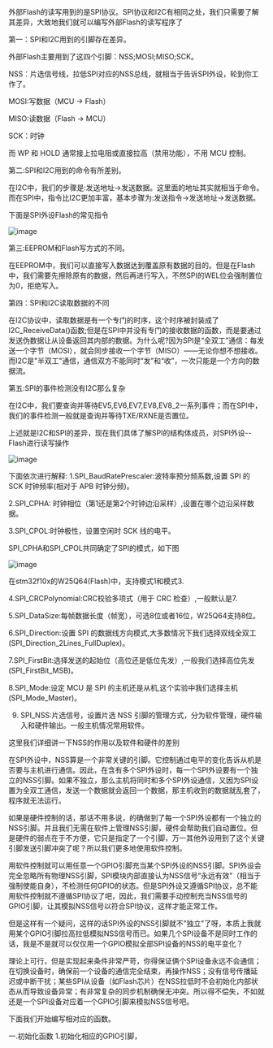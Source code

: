 外部Flash的读写用到的是SPI协议。SPI协议和I2C有相同之处，我们只需要了解其差异，大致地我们就可以编写外部Flash的读写程序了

第一：SPI和I2C用到的引脚存在差异。

外部Flash主要用到了这四个引脚：NSS;MOSI;MISO;SCK。

NSS：片选信号线，拉低SPI对应的NSS总线，就相当于告诉SPI外设，轮到你工作了。

MOSI:写数据（MCU → Flash）

MISO:读数据（Flash → MCU）

SCK：时钟

而 WP 和 HOLD 通常接上拉电阻或直接拉高（禁用功能），不用 MCU 控制。

第二:SPI和I2C用到的命令有所差别。

在I2C中，我们的步骤是:发送地址->发送数据。这里面的地址其实就相当于命令。而在SPI中，指令比I2C更加丰富，基本步骤为:发送指令->发送地址->发送数据。

下面是SPI外设Flash的常见指令

![image](https://github.com/user-attachments/assets/df40320d-54b1-4869-b932-d129e0a108eb)

第三:EEPROM和Flash写方式的不同。

在EEPROM中，我们可以直接写入数据达到覆盖原有数据的目的。但是在Flash中，我们需要先擦除原有的数据，然后再进行写入，不然SPI的WEL位会强制置位为0，拒绝写入。

第四：SPI和I2C读取数据的不同

在I2C协议中，读取数据是有一个专门的时序，这个时序被封装成了I2C_ReceiveData()函数;但是在SPI中并没有专门的接收数据的函数，而是要通过发送伪数据让从设备返回其内部的数据。为什么呢?因为SPI是“全双工”通信：每发送一个字节（MOSI），就会同步接收一个字节（MISO）——无论你想不想接收。而I2C是"半双工"通信，通信双方不能同时“发”和“收”，一次只能是一个方向的数据流。

第五:SPI的事件检测没有I2C那么复杂

在I2C中，我们要查询并等待EV5,EV6,EV7,EV8,EV8_2一系列事件；而在SPI中，我们的事件检测一般就是查询并等待TXE/RXNE是否置位。

上述就是I2C和SPI的差异，现在我们具体了解SPI的结构体成员，对SPI外设--Flash进行读写操作

![image](https://github.com/user-attachments/assets/e6f328d1-99f9-4ab3-a435-53ee9c130537)

下面依次进行解释:
1.SPI_BaudRatePrescaler:波特率预分频系数,设置 SPI 的 SCK 时钟频率(相对于 APB 时钟分频)。

2.SPI_CPHA: 时钟相位（第1还是第2个时钟边沿采样）,设置在哪个边沿采样数据。

3.SPI_CPOL:时钟极性，设置空闲时 SCK 线的电平。

SPI_CPHA和SPI_CPOL共同确定了SPI的模式，如下图

![image](https://github.com/user-attachments/assets/fa781d18-988b-4030-bd37-8dc3138b5b56)

在stm32f10x的W25Q64(Flash)中，支持模式1和模式3.

4.SPI_CRCPolynomial:CRC校验多项式（用于 CRC 检查）,一般默认是7.

5.SPI_DataSize:每帧数据长度（帧宽），可选8位或者16位，W25Q64支持8位。

6.SPI_Direction:设置 SPI 的数据线方向模式,大多数情况下我们选择双线全双工(SPI_Direction_2Lines_FullDuplex)。

7.SPI_FirstBit:选择发送的起始位（高位还是低位先发）,一般我们选择高位先发(SPI_FirstBit_MSB)。

8.SPI_Mode:设定 MCU 是 SPI 的主机还是从机,这个实验中我们选择主机(SPI_Mode_Master)。

9. SPI_NSS:片选信号，设置片选 NSS 引脚的管理方式，分为软件管理，硬件输入和硬件输出。一般主机情况常用软件。

这里我们详细讲一下NSS的作用以及软件和硬件的差别

在SPI外设中，NSS算是一个非常关键的引脚。它控制通过电平的变化告诉从机是否要与主机进行通信。因此，在含有多个SPI外设时，每一个SPI外设要有一个独立的NSS引脚。如果不独立，那么主机将同时和多个SPI外设通信，又因为SPI设置为全双工通信，发送一个数据就会返回一个数据，那主机收到的数据就乱套了，程序就无法运行。

如果是硬件控制的话，那话不用多说，的确做到了每一个SPI外设都有一个独立的NSS引脚。并且我们无需在软件上管理NSS引脚，硬件会帮助我们自动置位。但是硬件的弱点在于不方便，它只是指定了一个引脚，万一其他外设用到了这个关键引脚发送引脚冲突了呢？所以我们更多地使用软件控制。

用软件控制就可以用任意一个GPIO引脚充当某个SPI外设的NSS引脚。SPI外设会完全忽略所有物理NSS引脚，SPI模块内部直接认为NSS信号“永远有效”（相当于强制使能自身），不检测任何GPIO的状态。但是SPI外设又遵循SPI协议，总不能用软件控制就不遵循SPI协议了吧，因此，我们需要手动控制充当NSS信号的GPIO引脚，让其模拟NSS信号以符合SPI协议，这样才能正常工作。

但是这样有一个疑问，这样的话SPI外设的NSS引脚就不"独立"了呀，本质上我就用某个GPIO引脚拉高拉低模拟NSS信号而已。如果几个SPI设备不是同时工作的话，我是不是就可以仅仅用一个GPIO模拟全部SPI设备的NSS的电平变化？

理论上可行，但是实现起来条件非常严苛，你得保证俩个SPI设备永远不会通信；在切换设备时，确保前一个设备的通信完全结束，再操作NSS；没有信号传播延迟或中断干扰；某些SPI从设备（如Flash芯片）在NSS拉低时不会初始化内部状态从而导致设备异常；有非常复杂的同步机制确保无冲突。所以得不偿失，不如就还是一个SPI设备对应着一个GPIO引脚来模拟NSS信号吧。

下面我们开始编写相对应的函数。

一.初始化函数
1.初始化相应的GPIO引脚，
